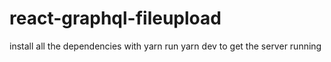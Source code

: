 # react-graphql-fileupload
install all the dependencies with yarn
run yarn dev to get the server running

